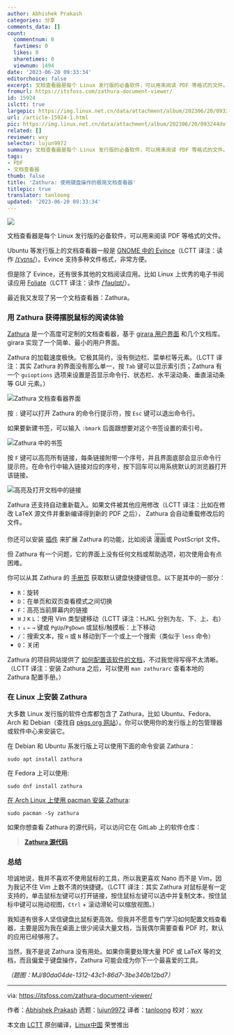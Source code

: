 ```yaml
---
author: Abhishek Prakash
categories: 分享
comments_data: []
count:
  commentnum: 0
  favtimes: 0
  likes: 0
  sharetimes: 0
  viewnum: 1494
date: '2023-06-20 09:33:34'
editorchoice: false
excerpt: 文档查看器是每个 Linux 发行版的必备软件，可以用来阅读 PDF 等格式的文件。
fromurl: https://itsfoss.com/zathura-document-viewer/
id: 15924
islctt: true
largepic: https://img.linux.net.cn/data/attachment/album/202306/20/093244dofs3kcszz7rozsd.jpg
url: /article-15924-1.html
pic: https://img.linux.net.cn/data/attachment/album/202306/20/093244dofs3kcszz7rozsd.jpg.thumb.jpg
related: []
reviewer: wxy
selector: lujun9972
summary: 文档查看器是每个 Linux 发行版的必备软件，可以用来阅读 PDF 等格式的文件。
tags:
- PDF
- 文档查看器
thumb: false
title: 'Zathura: 使用键盘操作的极简文档查看器'
titlepic: true
translator: tanloong
updated: '2023-06-20 09:33:34'
---
```


![](https://img.linux.net.cn/data/attachment/album/202306/20/093244dofs3kcszz7rozsd.jpg)


文档查看器是每个 Linux 发行版的必备软件，可以用来阅读 PDF 等格式的文件。


Ubuntu 等发行版上的文档查看器一般是 [GNOME 中的 Evince](https://wiki.gnome.org/Apps/Evince)（LCTT 译注：读作 [/ɪˈvɪns/](https://en.wiktionary.org/wiki/evince)）。Evince 支持多种文件格式，非常方便。


但是除了 Evince，还有很多其他的文档阅读应用。比如 Linux 上优秀的电子书阅读应用 [Foliate](https://itsfoss.com/foliate-ebook-viewer/)（LCTT 译注：读作 [/ˈfəʊlɪɪt/](https://en.wiktionary.org/wiki/foliate)）。


最近我又发现了另一个文档查看器：Zathura。


### 用 Zathura 获得摆脱鼠标的阅读体验


[Zathura](https://pwmt.org/projects/zathura/) 是一个高度可定制的文档查看器，基于 [girara 用户界面](https://git.pwmt.org/pwmt/girara) 和几个文档库。girara 实现了一个简单、最小的用户界面。


Zathura 的加载速度极快。它极其简约，没有侧边栏、菜单栏等元素。（LCTT 译注：其实 Zathura 的界面没有那么单一，按 `Tab` 键可以显示索引页；Zathura 有一个 `guioptions` 选项来设置是否显示命令行、状态栏、水平滚动条、垂直滚动条等 GUI 元素。）


![Zathura 文档查看器界面](https://img.linux.net.cn/data/attachment/album/202306/20/093335pjaqpbll4v44opo4.png)


按 `:` 键可以打开 Zathura 的命令行提示符，按 `Esc` 键可以退出命令行。


如果要新建书签，可以输入 `:bmark` 后面跟想要对这个书签设置的索引号。


![Zathura 中的书签](https://img.linux.net.cn/data/attachment/album/202306/20/093335i5ua85bzuzbczo05.png)


按 `F` 键可以高亮所有链接，每条链接附带一个序号，并且界面底部会显示命令行提示符。在命令行中输入链接对应的序号，按下回车可以用系统默认的浏览器打开该链接。


![高亮及打开文档中的链接](https://img.linux.net.cn/data/attachment/album/202306/20/093336tlryn0q0i7o55o54.png)


Zathura 还支持自动重新载入。如果文件被其他应用修改（LCTT 译注：比如在修改 LaTeX 源文件并重新编译得到新的 PDF 之后）， Zathura 会自动重载修改后的文件。


你还可以安装 [插件](https://pwmt.org/projects/zathura/plugins/) 来扩展 Zathura 的功能，比如阅读 <ruby> 漫画 <rt>  comics </rt></ruby> 或 PostScript 文件。


但 Zathura 有一个问题，它的界面上没有任何文档或帮助选项，初次使用会有点困难。


你可以从其 Zathura 的 [手册页](https://itsfoss.com/linux-man-page-guide/) 获取默认键盘快捷键信息。以下是其中的一部分：


* `R`：旋转
* `D`：在单页和双页查看模式之间切换
* `F`：高亮当前屏幕内的链接
* `H` `J` `K` `L`：使用 Vim 类型键移动（LCTT 译注：HJKL 分别为左、下、上、右）
* `↑` `↓` `←` `→` 键或 `PgUp`/`PgDown` 或鼠标/触摸板：上下移动
* `/`：搜索文本，按 `n` 或 `N` 移动到下一个或上一个搜索（类似于 `less` 命令）
* `Q`：关闭


Zathura 的项目网站提供了 [如何配置该软件的文档](https://pwmt.org/projects/zathura/documentation/)，不过我觉得写得不太清晰。（LCTT 译注：安装 Zathura 之后，可以使用 `man zathurarc` 查看本地的 Zathura 配置手册。）


### 在 Linux 上安装 Zathura


大多数 Linux 发行版的软件仓库都包含了 Zathura，比如 Ubuntu、Fedora、Arch 和 Debian（查找自 [pkgs.org 网站](https://pkgs.org/)）。你可以使用你的发行版上的包管理器或软件中心来安装它。


在 Debian 和 Ubuntu 系发行版上可以使用下面的命令安装 Zathura：



```
sudo apt install zathura

```

在 Fedora 上可以使用:



```
sudo dnf install zathura

```

[在 Arch Linux 上使用 pacman 安装 Zathura](https://itsfoss.com/pacman-command/):



```
sudo pacman -Sy zathura

```

如果你想查看 Zathura 的源代码，可以访问它在 GitLab 上的软件仓库：



> 
> **[Zathura 源代码](https://git.pwmt.org/pwmt/zathura)**
> 
> 
> 


### 总结


坦诚地说，我并不喜欢不使用鼠标的工具，所以我更喜欢 Nano 而不是 Vim，因为我记不住 Vim 上数不清的快捷键。（LCTT 译注：其实 Zathura 对鼠标是有一定支持的，单击鼠标左键可以打开链接，按住鼠标左键可以选中并复制文本，按住鼠标中键可以拖动视图，`Ctrl` + 滚动滑轮可以缩放视图。）


我知道有很多人坚信键盘比鼠标更高效。但我并不愿意专门学习如何配置文档查看器，主要是因为我在桌面上很少阅读大量文档，当我偶尔需要查看 PDF 时，默认的应用已经够用了。


当然，我不是说 Zathura 没有用处。如果你需要处理大量 PDF 或 LaTeX 等的文档，而且偏爱于键盘操作，Zathura 可能会成为你下一个最喜爱的工具。


*（题图：MJ/80da04de-1312-43c1-86d7-3be340b12bd7）*




---


via: <https://itsfoss.com/zathura-document-viewer/>


作者：[Abhishek Prakash](https://itsfoss.com/author/abhishek/) 选题：[lujun9972](https://github.com/lujun9972) 译者：[tanloong](https://github.com/tanloong) 校对：[wxy](https://github.com/wxy)


本文由 [LCTT](https://github.com/LCTT/TranslateProject) 原创编译，[Linux中国](https://linux.cn/) 荣誉推出